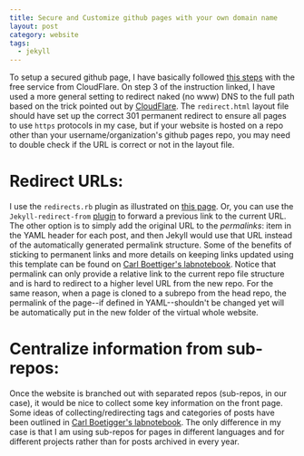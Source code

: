 ```yaml
---
title: Secure and Customize github pages with your own domain name
layout: post
category: website
tags:
  - jekyll
---
```


To setup a secured github page, I have basically followed [this steps](https://blog.cloudflare.com/secure-and-fast-github-pages-with-cloudflare/) with the free service from CloudFlare.
On step 3 of the instruction linked, I have used a more general setting to redirect naked (no www) DNS to the full path based on the trick pointed out by [CloudFlare](https://support.cloudflare.com/hc/en-us/articles/200172286-How-do-I-perform-URL-forwarding-or-redirects-with-CloudFlare-).
The `redirect.html` layout file should have set up the correct 301 permanent redirect to ensure all pages to use `https` protocols in my case, but if your website is hosted on a repo other than your username/organization's github pages repo, you may need to double check if the URL is correct or not in the layout file.

Redirect URLs:
=============
I use the `redirects.rb` plugin as illustrated on [this page](http://www.carlboettiger.info/2012/09/19/migrating-from-wordpress-to-jekyll.html).
Or, you can use the `Jekyll-redirect-from` [plugin](https://github.com/jekyll/jekyll-redirect-from) to forward a previous link to the current URL.
The other option is to simply add the original URL to the *permalinks*: item in the YAML header for each post, and then Jekyll would use that URL instead of the automatically generated permalink structure.
Some of the benefits of sticking to permanent links and more details on keeping links updated using this template can be found on [Carl Boettiger's labnotebook](http://www.carlboettiger.info/2013/05/31/notebook-features-digital-archiving.html).
Notice that permalink can only provide a relative link to the current repo file structure and is hard to redirect to a higher level URL from the new repo.
For the same reason, when a page is cloned to a subrepo from the head repo, the permalink of the page--if defined in YAML--shouldn't be changed yet will be automatically put in the new folder of the virtual whole website.

Centralize information from sub-repos:
======================================
Once the website is branched out with separated repos (sub-repos, in our case), it would be nice to collect some key information on the front page.
Some ideas of collecting/redirecting tags and categories of posts have been outlined in [Carl Boetigger's labnotebook](http://www.carlboettiger.info/2015/01/01/notebook-maintenance-and-scaling.html).
The only difference in my case is that I am using sub-repos for pages in different languages and for different projects rather than for posts archived in every year.
